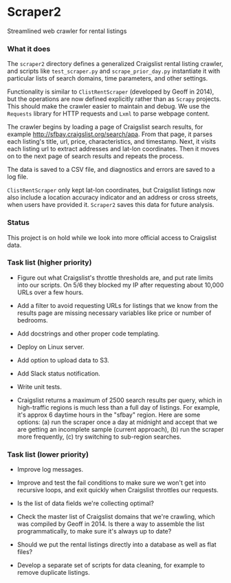 # Scraper2

Streamlined web crawler for rental listings


### What it does

The `scraper2` directory defines a generalized Craigslist rental listing crawler, and scripts like `test_scraper.py` and `scrape_prior_day.py` instantiate it with particular lists of search domains, time parameters, and other settings. 

Functionality is similar to `ClistRentScraper` (developed by Geoff in 2014), but the operations are now defined explicitly rather than as `Scrapy` projects. This should make the crawler easier to maintain and debug. We use the `Requests` library for HTTP requests and `Lxml` to parse webpage content. 

The crawler begins by loading a page of Craigslist search results, for example http://sfbay.craigslist.org/search/apa. From that page, it parses each listing's title, url, price, characteristics, and timestamp. Next, it visits each listing url to extract addresses and lat-lon coordinates. Then it moves on to the next page of search results and repeats the process. 

The data is saved to a CSV file, and diagnostics and errors are saved to a log file.

`ClistRentScraper` only kept lat-lon coordinates, but Craigslist listings now also include a location accuracy indicator and an address or cross streets, when users have provided it. `Scraper2` saves this data for future analysis.


### Status

This project is on hold while we look into more official access to Craigslist data.


### Task list (higher priority)

- Figure out what Craigslist's throttle thresholds are, and put rate limits into our scripts. On 5/6 they blocked my IP after requesting about 10,000 URLs over a few hours.

- Add a filter to avoid requesting URLs for listings that we know from the results page are missing necessary variables like price or number of bedrooms.

- Add docstrings and other proper code templating.

- Deploy on Linux server.

- Add option to upload data to S3.

- Add Slack status notification.

- Write unit tests.

- Craigslist returns a maximum of 2500 search results per query, which in high-traffic regions is much less than a full day of listings. For example, it's approx 6 daytime hours in the "sfbay" region. Here are some options: (a) run the scraper once a day at midnight and accept that we are getting an incomplete sample (current approach), (b) run the scraper more frequently, (c) try switching to sub-region searches.


### Task list (lower priority)

- Improve log messages.

- Improve and test the fail conditions to make sure we won't get into recursive loops, and exit quickly when Craigslist throttles our requests.

- Is the list of data fields we're collecting optimal? 

- Check the master list of Craigslist domains that we're crawling, which was compiled by Geoff in 2014. Is there a way to assemble the list programmatically, to make sure it's always up to date?

- Should we put the rental listings directly into a database as well as flat files?

- Develop a separate set of scripts for data cleaning, for example to remove duplicate listings.
